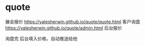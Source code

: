 # quote
展会报价
https://yalesherwin.github.io/quote/quote.html   客户询盘
https://yalesherwin.github.io/quote/admin.html   后台报价

询盘完 后台填入价格，自动推送给他
